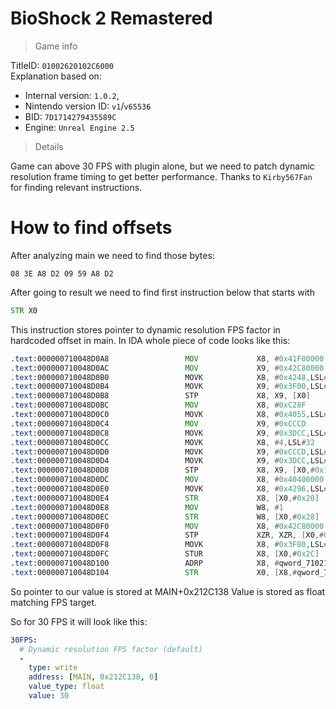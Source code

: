 # BioShock 2 Remastered

> Game info

TitleID: `01002620102C6000`<br>
Explanation based on:
- Internal version: `1.0.2`, 
- Nintendo version ID: `v1`/`v65536`
- BID: `7D1714279435589C`
- Engine: `Unreal Engine 2.5`

> Details

Game can above 30 FPS with plugin alone, but we need to patch dynamic resolution frame timing to get better performance.
Thanks to `Kirby567Fan` for finding relevant instructions.

# How to find offsets

After analyzing main we need to find those bytes:
```
08 3E A8 D2 09 59 A8 D2
```

After going to result we need to find first instruction below that starts with
```asm
STR X0
```

This instruction stores pointer to dynamic resolution FPS factor in hardcoded offset in main. In IDA whole piece of code looks like this:
```asm
.text:000000710048D0A8                 MOV             X8, #0x41F00000
.text:000000710048D0AC                 MOV             X9, #0x42C80000
.text:000000710048D0B0                 MOVK            X8, #0x4248,LSL#48
.text:000000710048D0B4                 MOVK            X9, #0x3F00,LSL#48
.text:000000710048D0B8                 STP             X8, X9, [X0]
.text:000000710048D0BC                 MOV             X8, #0xC28F
.text:000000710048D0C0                 MOVK            X8, #0x4055,LSL#16
.text:000000710048D0C4                 MOV             X9, #0xCCCD
.text:000000710048D0C8                 MOVK            X9, #0x3DCC,LSL#16
.text:000000710048D0CC                 MOVK            X8, #4,LSL#32
.text:000000710048D0D0                 MOVK            X9, #0xCCCD,LSL#32
.text:000000710048D0D4                 MOVK            X9, #0x3DCC,LSL#48
.text:000000710048D0D8                 STP             X8, X9, [X0,#0x10]
.text:000000710048D0DC                 MOV             X8, #0x40400000
.text:000000710048D0E0                 MOVK            X8, #0x4296,LSL#48
.text:000000710048D0E4                 STR             X8, [X0,#0x20]
.text:000000710048D0E8                 MOV             W8, #1
.text:000000710048D0EC                 STR             W8, [X0,#0x28]
.text:000000710048D0F0                 MOV             X8, #0x42C80000
.text:000000710048D0F4                 STP             XZR, XZR, [X0,#0x38]
.text:000000710048D0F8                 MOVK            X8, #0x3F80,LSL#48
.text:000000710048D0FC                 STUR            X8, [X0,#0x2C]
.text:000000710048D100                 ADRP            X8, #qword_710212C138@PAGE
.text:000000710048D104                 STR             X0, [X8,#qword_710212C138@PAGEOFF]
```

So pointer to our value is stored at MAIN+0x212C138
Value is stored as float matching FPS target.

So for 30 FPS it will look like this:
```yaml
30FPS:
  # Dynamic resolution FPS factor (default)
  -
    type: write
    address: [MAIN, 0x212C138, 0]
    value_type: float
    value: 30
```
